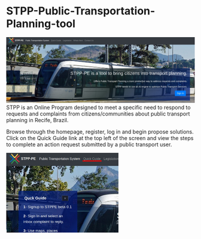 # STPP-Public-Transportation-Planning-tool
<img src="images/vltreadme.jpeg" width="1000" />
 STPP is an Online Program designed to meet a specific need to respond to requests and complaints from citizens/communities about public transport planning in Recife, Brazil.

Browse through the homepage, register, log in and begin propose solutions. Click on the Quick Guide link at the top left of the screen and view the steps to complete an action request submitted by a public transport user.

<img src="images/quickguide.jpeg" width="300" />
